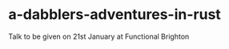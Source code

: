 a-dabblers-adventures-in-rust
=============================

Talk to be given on 21st January at Functional Brighton
